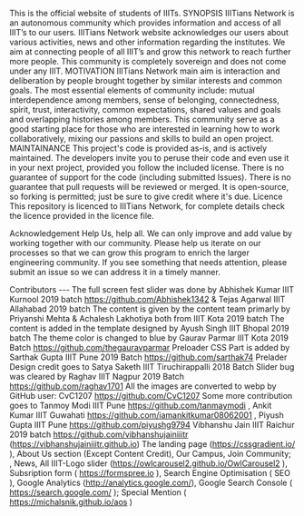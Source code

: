 This is the official website of students of IIITs.
SYNOPSIS
IIITians Network is an autonomous community which provides information and access of all IIIT’s to our users. IIITians Network website acknowledges our users about various activities, news and other information regarding the institutes. We aim at connecting people of all IIIT’s and grow this network to reach further more people.
This community is completely sovereign and does not come under any IIIT.
MOTIVATION
IIITians Network main aim is interaction and deliberation by people brought together by similar interests and common goals.
The most essential elements of community include: mutual interdependence among members, sense of belonging, connectedness, spirit, trust, interactivity, common expectations, shared values and goals and overlapping histories among members.
This community serve as a good starting place for those who are interested in learning how to work collaboratively, mixing our passions and skills to build an open project.
MAINTAINANCE
This project's code is provided as-is, and is actively maintained. The developers invite you to peruse their code and even use it in your next project, provided you follow the included license. There is no guarantee of support for the code (including submitted Issues). There is no guarantee that pull requests will be reviewed or merged. It is open-source, so forking is permitted; just be sure to give credit where it's due.
Licence
This repository is licenced to IIITians Network, for complete details check the licence provided in the licence file.

Acknowledgement
Help Us, help all.
We can only improve and add value by working together with our community. Please help us iterate on our processes so that we can grow this program to enrich the larger engineering community. If you see something that needs attention, please submit an issue so we can address it in a timely manner.

Contributors ---
The full screen fest slider was done by Abhishek Kumar IIIT Kurnool 2019 batch https://github.com/Abhishek1342 & Tejas Agarwal IIIT Allahabad 2019 batch
The content is given by the content team primarly by Priyanshi Mehta & Achalesh Lakhotiya both from IIIT Kota 2019 batch
The content is added in the template designed by Ayush Singh IIIT Bhopal 2019 batch
The theme color is changed to blue by Gaurav Parmar IIIT Kota 2019 Batch https://github.com/thegauravparmar
Preloader CSS Part is added by Sarthak Gupta IIIT Pune 2019 Batch https://github.com/sarthak74
Prelader Design credit goes to Satya Saketh IIIT Tiruchirappalli 2018 Batch
Slider bug was cleared by Raghav IIIT Nagpur 2019 Batch https://github.com/raghav1701
All the images are converted to webp by GitHub user: CvC1207 https://github.com/CvC1207
Some more contribution goes to Tanmoy Modi IIIT Pune https://github.com/tanmaymodi , Ankit Kumar IIIT Guwahati https://github.com/iamankitkumar08062001 , Piyush Gupta IIIT Pune https://github.com/piyushg9794
Vibhanshu Jain IIIT Raichur 2019 batch https://github.com/vibhanshujainiiitr (https://vibhanshujainiiitr.github.io)
The landing page (https://cssgradient.io/ ), About Us section (Except Content Credit), Our Campus, Join Community; , News, All IIIT-Logo slider (https://owlcarousel2.github.io/OwlCarousel2 ), Subsription form ( https://formspree.io ), Search Engine Optimisation ( SEO ), Google Analytics (http://analytics.google.com/), Google Search Console ( https://search.google.com/ ); Special Mention ( https://michalsnik.github.io/aos )
